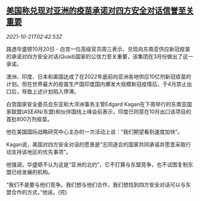 <!--1634785263000-->
[美国称兑现对亚洲的疫苗承诺对四方安全对话信誉至关重要](https://cn.reuters.com/article/usa-quad-vaccine-commitment-asia-1020-we-idCNKBS2HB07H)
------

<div><i>2021-10-21T02:42:53Z</i></div><p>路透华盛顿10月20日 - 白宫一位高级官员周三表示，兑现向东南亚供应新冠疫苗的承诺对四方安全对话(Quad)国家的公信力至关重要，该集团在3月份做出了这一承诺。</p><p>澳洲、印度、日本和美国达成了在2022年底前向亚洲各地供应10亿剂新冠疫苗的计划。但在世界最大的疫苗生产国印度国内爆发大规模新冠疫情后，于4月禁止出口后，导致上述计划陷入停滞。</p><p>白宫国家安全委员会东亚和大洋洲事务主管Edgard Kagan在下周举行的东南亚国家联盟(ASEAN/东盟)和伙伴国线上峰会前表示，印度已同意在10月出口该项目的首批800万剂疫苗。</p><p>他在美国国际战略研究中心主办的一次活动上说：“我们期望看到速度加快”。</p><p>Kagan说，美国对四方安全对话的愿景是“志同道合的国家共同承诺并愿意采取行动支持该地区的优先事项”。</p><p>他强调，华盛顿不认为这是“亚洲的北约”，它不打算与东盟竞争，也不试图复制东盟已经发展的机构。</p><p>“我们不是要与他们竞争。我们想与他们合作，我们想找到四方安全对话可以与东盟合作的方式，”他说。(完)</p>
